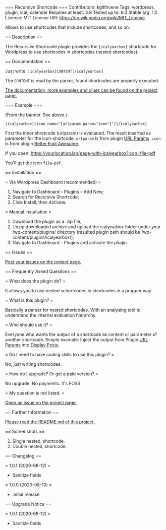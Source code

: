 === Recursive Shortcode ===
Contributors: kgitthoene
Tags: wordpress, plugin, ical, calendar
Requires at least: 3.9
Tested up to: 6.0
Stable tag: 1.0
License: MIT
License URI: https://en.wikipedia.org/wiki/MIT_License

Allows to use shortcodes that include shortcodes, and so on.


== Description ==

The Recursive Shortcode plugin provides the `[icalyearbox]` shortcode for Wordpress to use shortcodes in shortcodes (nested shortcodes).


== Documentation ==

Just write: `[icalyearbox]CONTENT[/icalyearbox]`

The `CONTENT` is read by the parser, found shortcodes are properly executed.

[The documentation, more examples and clues can be found on the project page.](https://github.com/kgitthoene/wordpress-plugin-icalyearbox/blob/master/README.md#usage)

=== Example ===

(From the banner. See above.)

`[icalyearbox][icon name="[urlparam param="icon"]"][/icalyearbox]`

First the inner shortcode (urlparam) is evaluated. The result inserted as parameter for the icon-shortcode. `urlparam` is from plugin [URL Params](https://wordpress.org/plugins/url-params/). `icon` is from plugin [Better Font Awesome](https://wordpress.org/plugins/better-font-awesome/).

If you open: https://yourlocation.lan/page-with-icalyearbox?icon=file-pdf

You'll get the icon `file-pdf`.

== Installation ==

= Via Wordpress Dashboard (recommended)  =

1. Navigate to Dashboard – Plugins – Add New;
2. Search for Recursive Shortcode;
3. Click Install, then Activate.

= Manual installation =

1. Download the plugin as a .zip file;
2. Unzip downloaded archive and upload the icalyearbox folder under your /wp-content/plugins/ directory (resulted plugin path should be /wp-content/plugins/icalyearbox/);
3. Navigate to Dashboard – Plugins and activate the plugin.


== Issues ==

[Post your issues on the project page.](https://github.com/kgitthoene/wordpress-plugin-icalyearbox/issues)


== Frequently Asked Questions ==

= What does the plugin do? =

It allows you to use nested schortcodes in shortcodes in a propper way.

= What is this plugin? =

Basically a parser for nested shortcodes. With an analysing tool to understand the internal evaluation hierarchy.

= Who should use it? =

Everyone who wants the output of a shortcode as content or parameter of another shortcode.
Simple example: Inject the output from Plugin [URL Params](https://wordpress.org/plugins/url-params/) into [Display Posts](https://wordpress.org/plugins/display-posts-shortcode/).

= Do I need to have coding skills to use this plugin? =

No, just writing shortcodes.

= How do I upgrade? Or get a paid version? =

No upgrade. No payments. It's FOSS.

= My question is not listed. =

[Open an issue on the project page.](https://github.com/kgitthoene/wordpress-plugin-icalyearbox/issues)


== Further Information ==

[Please read the README.md of this project.](https://github.com/kgitthoene/wordpress-plugin-icalyearbox/blob/master/README.md)


== Screenshots ==

1. Single nested, shortcode.
2. Double nested, shortcode.


== Changelog ==

= 1.0.1 (2020-08-12) =
- Sanitize fields

= 1.0.0 (2020-08-10) =
- Initial release


== Upgrade Notice ==

= 1.0.1 (2020-08-12) =
- Sanitize fields
